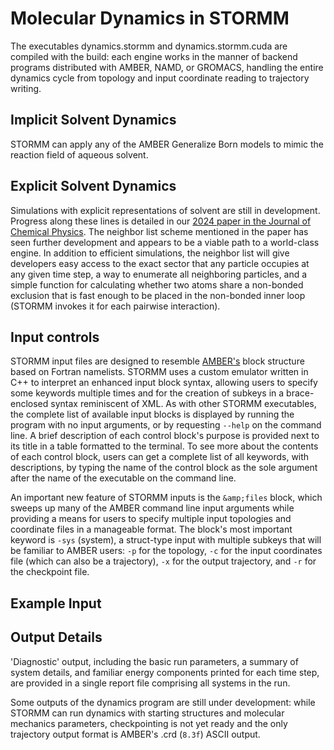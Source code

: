 # Molecular Dynamics in STORMM
The executables dynamics.stormm and dynamics.stormm.cuda are compiled with the build: each engine
works in the manner of backend programs distributed with AMBER, NAMD, or GROMACS, handling the
entire dynamics cycle from topology and input coordinate reading to trajectory writing.  

## Implicit Solvent Dynamics
STORMM can apply any of the AMBER Generalize Born models to mimic the reaction field of aqueous
solvent.

## Explicit Solvent Dynamics
Simulations with explicit representations of solvent are still in development.  Progress along
these lines is detailed in our [2024 paper in the Journal of Chemical Physics](https://pubs.aip.org/aip/jcp/article/161/3/032501/3303330/STORMM-Structure-and-topology-replica-molecular).  The
neighbor list scheme mentioned in the paper has seen further development and appears to be a viable
path to a world-class engine.  In addition to efficient simulations, the neighbor list will give
developers easy access to the exact sector that any particle occupies at any given time step, a way
to enumerate all neighboring particles, and a simple function for calculating whether two atoms
share a non-bonded exclusion that is fast enough to be placed in the non-bonded inner loop (STORMM
invokes it for each pairwise interaction).

## Input controls
STORMM input files are designed to resemble [AMBER's](https://ambermd.org) block structure based
on Fortran namelists.  STORMM uses a custom emulator written in C++ to interpret an enhanced input
block syntax, allowing users to specify some keywords multiple times and for the creation of
subkeys in a brace-enclosed syntax reminiscent of XML.  As with other STORMM executables, the
complete list of available input blocks is displayed by running the program with no input
arguments, or by requesting `--help` on the command line.  A brief description of each control
block's purpose is provided next to its title in a table formatted to the terminal.  To see more
about the contents of each control block, users can get a complete list of all keywords, with
descriptions, by typing the name of the control block as the sole argument after the name of the
executable on the command line.

An important new feature of STORMM inputs is the `&amp;files` block, which sweeps up many of the
AMBER command line input arguments while providing a means for users to specify multiple input
topologies and coordinate files in a manageable format.  The block's most important keyword is
`-sys` (system), a struct-type input with multiple subkeys that will be familiar to AMBER users:
`-p` for the topology, `-c` for the input coordinates file (which can also be a trajectory), `-x`
for the output trajectory, and `-r` for the checkpoint file.  

## Example Input

## Output Details
'Diagnostic' output, including the basic run parameters, a summary of system details, and familiar
energy components printed for each time step, are provided in a single report file comprising all
systems in the run.

Some outputs of the dynamics program are still under development: while STORMM can run dynamics
with starting structures and molecular mechanics parameters, checkpointing is not yet ready and the
only trajectory output format is AMBER's .crd (`8.3f`) ASCII output.

